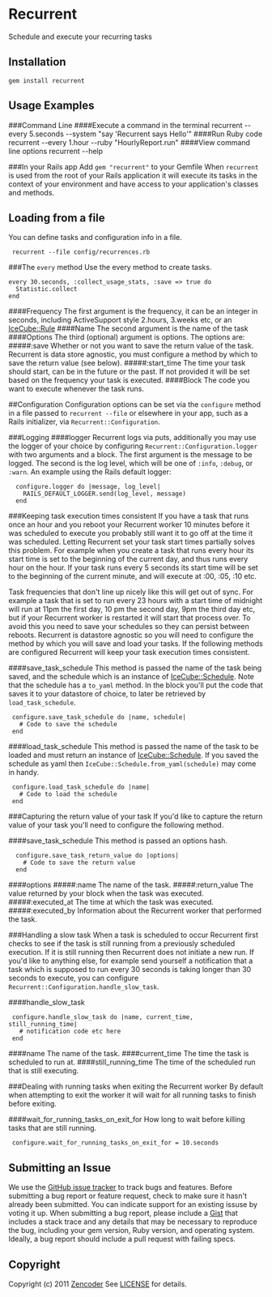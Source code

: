 Recurrent
====================
Schedule and execute your recurring tasks

Installation
------------
    gem install recurrent

Usage Examples
--------------
###Command Line
####Execute a command in the terminal
    recurrent --every 5.seconds --system "say 'Recurrent says Hello'"
####Run Ruby code
    recurrent --every 1.hour --ruby "HourlyReport.run"
####View command line options
    recurrent --help

###In your Rails app
    Add `gem "recurrent"` to your Gemfile
    When `recurrent` is used from the root of your Rails application it will execute its tasks in the context of your environment and have access to your application's classes and methods.

Loading from a file
-------------------
You can define tasks and configuration info in a file.

     recurrent --file config/recurrences.rb

###The `every` method
Use the every method to create tasks.

    every 30.seconds, :collect_usage_stats, :save => true do
      Statistic.collect
    end

####Frequency
  The first argument is the frequency, it can be an integer in seconds, including ActiveSupport style 2.hours, 3.weeks etc, or an [IceCube::Rule](http://seejohncode.com/ice_cube/)
####Name
  The second argument is the name of the task
####Options
  The third (optional) argument is options. The options are:
#####:save
  Whether or not you want to save the return value of the task. Recurrent is data store agnostic, you must configure a method by which to save the return value (see below).
#####:start_time
  The time your task should start, can be in the future or the past. If not provided it will be set based on the frequency your task is executed.
####Block
  The code you want to execute whenever the task runs.

##Configuration
  Configuration options can be set via the `configure` method in a file passed to `recurrent --file` or elsewhere in your app, such as a Rails initializer, via `Recurrent::Configuration`.

###Logging
####logger
Recurrent logs via puts, additionally you may use the logger of your choice by configuring `Recurrent::Configuration.logger` with two arguments and a block. The first argument is the message to be logged. The second is the log level, which will be one of `:info`, `:debug`, or `:warn`. An example using the Rails default logger:

      configure.logger do |message, log_level|
        RAILS_DEFAULT_LOGGER.send(log_level, message)
      end

###Keeping task execution times consistent
If you have a task that runs once an hour and you reboot your Recurrent worker 10 minutes before it was scheduled to execute you probably still want it to go off at the time it was scheduled. Letting Recurrent set your task start times partially solves this problem. For example when you create a task that runs every hour its start time is set to the beginning of the current day, and thus runs every hour on the hour. If your task runs every 5 seconds its start time will be set to the beginning of the current minute, and will execute at :00, :05, :10 etc.

Task frequencies that don't line up nicely like this will get out of sync. For example a task that is set to run every 23 hours with a start time of midnight will run at 11pm the first day, 10 pm the second day, 9pm the third day etc, but if your Recurrent worker is restarted it will start that process over. To avoid this you need to save your schedules so they can persist between reboots. Recurrent is datastore agnostic so you will need to configure the method by which you will save and load your tasks. If the following methods are configured Recurrent will keep your task execution times consistent.

####save\_task\_schedule
This method is passed the name of the task being saved, and the schedule which is an instance of [IceCube::Schedule](http://seejohncode.com/ice_cube/). Note that the schedule has a `to_yaml` method. In the block you'll put the code that saves it to your datastore of choice, to later be retrieved by `load_task_schedule`.

     configure.save_task_schedule do |name, schedule|
       # Code to save the schedule
     end

####load\_task\_schedule
This method is passed the name of the task to be loaded and must return an instance of [IceCube::Schedule](http://seejohncode.com/ice_cube/). If you saved the schedule as yaml then `IceCube::Schedule.from_yaml(schedule)` may come in handy.

     configure.load_task_schedule do |name|
       # Code to load the schedule
     end

###Capturing the return value of your task
If you'd like to capture the return value of your task you'll need to configure the following method.

####save\_task\_schedule
This method is passed an options hash.

      configure.save_task_return_value do |options|
        # Code to save the return value
      end

####options
#####:name
The name of the task.
#####:return\_value
The value returned by your block when the task was executed.
#####:executed\_at
The time at which the task was executed.
#####:executed\_by
Information about the Recurrent worker that performed the task.

###Handling a slow task
When a task is scheduled to occur Recurrent first checks to see if the task is still running from a previously scheduled execution. If it is still running then Recurrent does not initiate a new run. If you'd like to anything else, for example send yourself a notification that a task which is supposed to run every 30 seconds is taking longer than 30 seconds to execute, you can configure `Recurrent::Configuration.handle_slow_task`.

####handle\_slow\_task

     configure.handle_slow_task do |name, current_time, still_running_time|
       # notification code etc here
     end

####name
The name of the task.
####current\_time
The time the task is scheduled to run at.
####still\_running\_time
The time of the scheduled run that is still executing.

###Dealing with running tasks when exiting the Recurrent worker
By default when attempting to exit the worker it will wait for all running tasks to finish before exiting.

####wait\_for\_running\_tasks\_on\_exit\_for
How long to wait before killing tasks that are still running.

     configure.wait_for_running_tasks_on_exit_for = 10.seconds

Submitting an Issue
-------------------
We use the [GitHub issue tracker](http://github.com/zencoder/recurrent/issues) to track bugs and
features. Before submitting a bug report or feature request, check to make sure it hasn't already
been submitted. You can indicate support for an existing issuse by voting it up. When submitting a
bug report, please include a [Gist](http://gist.github.com/) that includes a stack trace and any
details that may be necessary to reproduce the bug, including your gem version, Ruby version, and
operating system. Ideally, a bug report should include a pull request with failing specs.

Copyright
---------
Copyright (c) 2011 [Zencoder](http://zencoder.com)
See [LICENSE](https://github.com/zencoder/recurrent/blob/master/LICENSE.mkd) for details.
